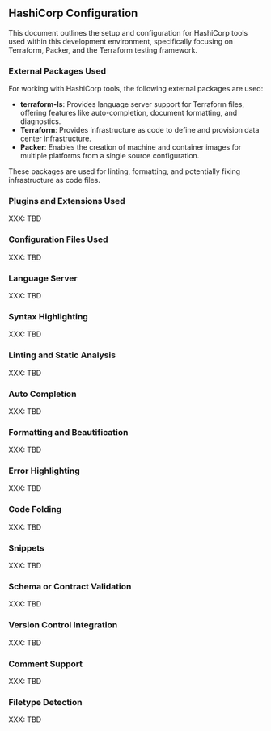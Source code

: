 ## HashiCorp Configuration

This document outlines the setup and configuration for HashiCorp tools used
within this development environment, specifically focusing on Terraform,
Packer, and the Terraform testing framework.

### External Packages Used

For working with HashiCorp tools, the following external packages are used:

- **terraform-ls**: Provides language server support for Terraform files, offering features like auto-completion, document formatting, and diagnostics.
- **Terraform**: Provides infrastructure as code to define and provision data center infrastructure.
- **Packer**: Enables the creation of machine and container images for multiple platforms from a single source configuration.

These packages are used for linting, formatting, and potentially fixing infrastructure as code files.
### Plugins and Extensions Used

XXX: TBD

### Configuration Files Used

XXX: TBD

### Language Server

XXX: TBD

### Syntax Highlighting

XXX: TBD

### Linting and Static Analysis

XXX: TBD

### Auto Completion

XXX: TBD

### Formatting and Beautification

XXX: TBD

### Error Highlighting

XXX: TBD

### Code Folding

XXX: TBD

### Snippets

XXX: TBD

### Schema or Contract Validation

XXX: TBD

### Version Control Integration

XXX: TBD

### Comment Support

XXX: TBD

### Filetype Detection

XXX: TBD
